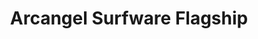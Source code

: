 ---
ee_id: '4396'
site: '1'
type: '2'
long_id: 2017-062 Arcangel Surfware Flagship
url: 2017-062-arcangel-surfware-flagship
title: Arcangel Surfware Flagship
year: '2018'
medium: Flagship store
commission:
add_credit:
dims: 32 sq meters
pitch: Flagship store. Ran 4 2 years in my home of Stavanger, Norway(!!!!). Thx 2
  all who stopped by.
ps:
live_url:
related:
youtube:
imgs: flagship-2017-062-database-jih--YsOT.jpg,flagship-2017-062-database-jih--4tEb.jpg,flagship-2017-062-database-jih--d87z.jpg,flagship-2017-062-database-jih--8Fus.jpg,flagship-2017-062-database-jih--eObU.jpg,flagship-2017-062-database-jih--GhMO.jpg,flagship-2017-062-database-jih--hjqV.jpg,flagship-2017-062-database-jih--rrqI.jpg,flagship-2017-062-database-jih--Kq09.jpg
subheading:
year2: '2019'
download:
add_credits:
related_code:
layout: things-i-made
---